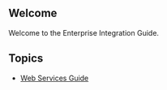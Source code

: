 ## Welcome
Welcome to the Enterprise Integration Guide. 

## Topics
* [Web Services Guide](web-services-guide/index.md)
